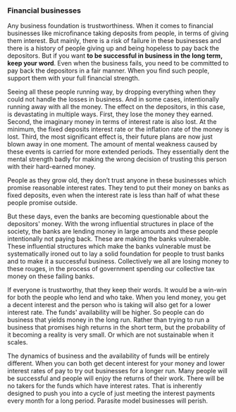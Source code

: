 ### Financial businesses

Any business foundation is trustworthiness. When it comes to financial businesses like microfinance taking deposits from people, in terms of giving them interest. But mainly, there is a risk of failure in these businesses and there is a history of people giving up and being hopeless to pay back the depositors.  But if you want **to be successful in business in the long term, keep your word**. Even when the business fails, you need to be committed to pay back the depositors in a fair manner. When you find such people, support them with your full financial strength.  

Seeing all these people running way, by dropping everything when they could not handle the losses in business. And in some cases, intentionally running away with all the money. The effect on the depositors, in this case, is devastating in multiple ways. First, they lose the money they earned. Second, the imaginary money in terms of interest rate is also lost. At the minimum, the fixed deposits interest rate or the inflation rate of the money is lost. Third, the most significant effect is, their future plans are now just blown away in one moment. The amount of mental weakness caused by these events is carried for more extended periods. They essentially dent the mental strength badly for making the wrong decision of trusting this person with their hard-earned money.

People as they grow old, they don’t trust anyone in these businesses which promise reasonable interest rates. They tend to put their money on banks as fixed deposits, even when the interest rate is less than half of what these people promise outside. 

But these days, even the banks are becoming questionable about the depositors' money. With the wrong influential structures in place of the society, the banks are lending money in large amounts and these people intentionally not paying back. These are making the banks vulnerable. These influential structures which make the banks vulnerable must be systematically ironed out to lay a solid foundation for people to trust banks and to make it a successful business. Collectively we all are losing money to these rouges, in the process of government spending our collective tax money on these failing banks.

If everyone is trustworthy, that they keep their words. It would be a win-win for both the people who lend and who take. When you lend money, you get a decent interest and the person who is taking will also get for a lower interest rate. The funds' availability will be higher. So people can do business that yields money in the long run. Rather than trying to run a business that promises high returns in the short term, but the probability of it becoming a reality is very small. Or which are not sustainable when it scales. 

The dynamics of business and the availability of funds will be entirely different.  When you can both get decent interest for your money and lower interest rates of pay to try out businesses for a longer run. Many people will be successful and people will enjoy the returns of their work. There will be no takers for the funds which have interest rates. That is inherently designed to push you into a cycle of just meeting the interest payments every month for a long period. Parasite model businesses will perish.

